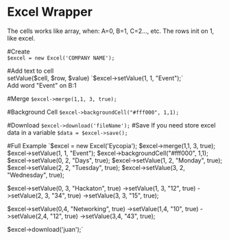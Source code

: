 # Excel Wrapper
The cells works like array, when: A=0, B=1, C=2..., etc.
The rows init on 1, like excel.

#Create  
`$excel = new Excel('COMPANY NAME');`  

#Add text to cell  
setValue($cell, $row, $value)  
`$excel->setValue(1, 1, "Event");`  
Add word "Event" on B:1

#Merge
`$excel->merge(1,1, 3, true);`  

#Background Cell
`$excel->backgroundCell("#fff000", 1,1);`  

#Download
`$excel->download('fileName');`
#Save
If you need store excel data in a variable
`$data = $excel->save();`

#Full Example
`$excel = new Excel('Eycopia');
 $excel->merge(1,1, 3, true);
 $excel->setValue(1, 1, "Event");
 $excel->backgroundCell("#fff000", 1,1);
 $excel->setValue(0, 2, "Days", true);
 $excel->setValue(1, 2, "Monday", true);
 $excel->setValue(2, 2, "Tuesday", true);
 $excel->setValue(3, 2, "Wednesday", true);
 
 $excel->setValue(0, 3, "Hackaton", true)
     ->setValue(1, 3, "12", true)
     ->setValue(2, 3, "34", true)
     ->setValue(3, 3, "15", true);
 
 $excel->setValue(0,4, "Networking", true)
     ->setValue(1,4, "10", true)
     ->setValue(2,4, "12", true)
     ->setValue(3,4, "43", true);
 
 $excel->download('juan');`
